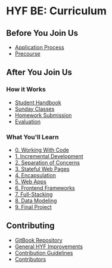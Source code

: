 # HYF BE: Curriculum

## Before You Join Us
* [Application Process](./before-you-join-us/application-process.md)
* [Precourse](./before-you-join-us/precourse.md)

## After You Join Us

### How it Works
<!-- these can be anchors within how-it-works.md -->
* [Student Handbook](https://github.com/hackyourfuturebelgium/student-handbook)
* [Sunday Classes](./how-it-works/sunday-classes.md)
* [Homework Submission](./how-it-works/homework-submission.md)
* [Evaluation](./how-it-works/evaluation.md)
<!-- look in the contract -->
<!-- core values -->
<!-- hyf contract original documents -->

### What You'll Learn
* [0. Working With Code](./00-working-with-code.md)
* [1. Incremental Development](./01-incremental-development.md)
* [2. Separation of Concerns](./02-separation-of-concerns.md)
* [3. Stateful Web Pages](./03-stateful-web-pages.md)
* [4. Encapsulation](./04-encapsulation.md)
* [5. Web Apps](./05-web-apps.md)
* [6. Frontend Frameworks](./06-frontend-frameworks.md)
* [7. Full-Stacking](./07-full-stacking.md)
* [8. Data Modeling](./08-data-modeling.md)
* [9. Final Project](./09-final-project.md)

## Contributing
* [GitBook Repository](https://github.com/hackyourfuturebelgium/curriculum)
* [General HYF Improvements](https://github.com/hackyourfuturebelgium/improvements)
* [Contribution Guidelines]()
* [Contributors](https://github.com/hackyourfuturebelgium/contributors)
